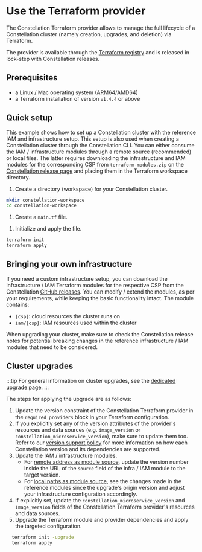 # Use the Terraform provider
The Constellation Terraform provider allows to manage the full lifecycle of a Constellation cluster (namely creation, upgrades, and deletion) via Terraform.
<!-- TODO(elchead): check link during release -->
The provider is available through the [Terraform registry](https://registry.terraform.io/providers/edgelesssys/constellation/latest) and is released in lock-step with Constellation releases.

## Prerequisites
- a Linux / Mac operating system (ARM64/AMD64)
- a Terraform installation of version `v1.4.4` or above

## Quick setup
This example shows how to set up a Constellation cluster with the reference IAM and infrastructure setup. This setup is also used when creating a Constellation cluster through the Constellation CLI. You can either consume the IAM / infrastructure modules through a remote source (recommended) or local files. The latter requires downloading the infrastructure and IAM modules for the corresponding CSP from `terraform-modules.zip` on the [Constellation release page](https://github.com/edgelesssys/constellation/releases/latest) and placing them in the Terraform workspace directory.


1. Create a directory (workspace) for your Constellation cluster.
  ```bash
  mkdir constellation-workspace
  cd constellation-workspace
  ```

1. Create a `main.tf` file.
<!-- TODO(elchead): AB#3607 put correct examples -->

  <tabs groupId="csp">

  <tabItem value="azure" label="Azure">
<!-- TODO(elchead): follow up PR with #2713 examples -->
  </tabItem>

  <tabItem value="aws" label="AWS">
<!-- TODO(elchead): follow up PR with #2713 examples -->
  </tabItem>

  <tabItem value="gcp" label="GCP">
<!-- TODO(elchead): follow up PR with #2713 examples -->
  </tabItem>
  </tabs>

1. Initialize and apply the file.
  ```bash
  terraform init
  terraform apply
  ```

## Bringing your own infrastructure
If you need a custom infrastructure setup, you can download the infrastructure / IAM Terraform modules for the respective CSP from the Constellation [GitHub releases](https://github.com/edgelesssys/constellation/releases). You can modify / extend the modules, as per your requirements, while keeping the basic functionality intact.
The module contains:
- `{csp}`: cloud resources the cluster runs on
- `iam/{csp}`: IAM resources used within the cluster

When upgrading your cluster, make sure to check the Constellation release notes for potential breaking changes in the reference infrastructure / IAM modules that need to be considered.

## Cluster upgrades
:::tip
For general information on cluster upgrades, see the [dedicated upgrade page](./upgrade.md).
:::

The steps for applying the upgrade are as follows:
1. Update the version constraint of the Constellation Terraform provider in the `required_providers` block in your Terraform configuration.
2. If you explicitly set any of the version attributes of the provider's resources and data sources (e.g. `image_version` or `constellation_microservice_version`), make sure to update them too. Refer to our [version support policy](https://github.com/edgelesssys/constellation/blob/main/dev-docs/workflows/versions-support.md) for more information on how each Constellation version and its dependencies are supported.
3. Update the IAM / infrastructure modules.
   - For [remote address as module source](https://developer.hashicorp.com/terraform/language/modules/sources#fetching-archives-over-http), update the version number inside the URL of the `source` field  of the infra / IAM module to the target version.
   - For [local paths as module source](https://developer.hashicorp.com/terraform/language/modules/sources#local-paths), see the changes made in the reference modules since the upgrade's origin version and adjust your infrastructure configuration accordingly.
4. If explicitly set, update the `constellation_microservice_version` and `image_version` fields of the Constellation Terraform provider's resources and data sources.
5. Upgrade the Terraform module and provider dependencies and apply the targeted configuration.
```bash
  terraform init -upgrade
  terraform apply
```

